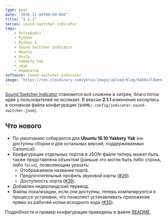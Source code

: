 ```yaml
---
type: post
date: "2016-11-04T00:00:00Z"
title: "2.1.1"
series: sound-switcher-indicator
tags:
    - PulseAudio
    - Python
    - Python 3
    - Sound Switcher Indicator
    - Ubuntu
    - Unity
    - Yakkety Yak
    - звук
    - индикатор
software: sound-switcher-indicator
image: "https://res.cloudinary.com/yktoo/image/upload/blog/64k0x3l8omtq0538.png"
---
```


[Sound Switcher Indicator](/software/sound-switcher-indicator) становится всё сложнее и хитрее, благо поток идей у пользователей не иссякает. В версии **2.1.1** изменения коснулись в основном файла конфигурации (`$HOME/.config/indicator-sound-switcher.json`).

## Что нового

<!--more-->

* По умолчанию собирается для **Ubuntu 16.10 Yakkety Yak** (но доступны сборки и для остальных версий, поддерживаемых Canonical).
* Конфигурация отдельных портов в JSON-файле теперь может быть также представлена объектом (раньше это могли быть либо строка, либо `false`), позволяющим указать:
    * Отображаемое название порта.
    * Предпочтительный профиль звуковой карты ([#26](https://github.com/yktoo/indicator-sound-switcher/issues/26)).
    * Доступность порта ([#39](https://github.com/yktoo/indicator-sound-switcher/issues/39)).
* Добавлен нидерландский перевод.
* Файлы локализации, если они доступны, теперь компилируются в процессе установки, что позволяет устанавливать приложение прямо из рабочей копии исходного кода ([#35](https://github.com/yktoo/indicator-sound-switcher/issues/35)).

Подробности и пример конфигурации приведены в файле [README](https://github.com/yktoo/indicator-sound-switcher/blob/master/README.md).
